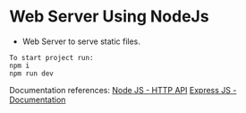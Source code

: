 # Web Server Using NodeJs
- Web Server to serve static files.

```
To start project run:
npm i
npm run dev
```
Documentation references:
[Node JS - HTTP API](https://nodejs.org/dist/latest-v18.x/docs/api/http.html)
[Express JS - Documentation](https://expressjs.com/)